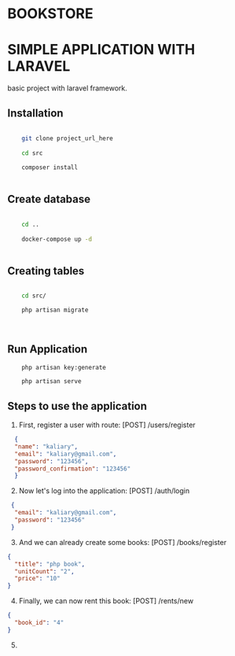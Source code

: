 # BOOKSTORE

# SIMPLE APPLICATION WITH LARAVEL

basic project with laravel framework.

## Installation

```bash
    
    git clone project_url_here
    
    cd src
    
    composer install
    
```

## Create database

```bash

    cd ..
    
    docker-compose up -d
    
```

## Creating tables
```bash

    cd src/

    php artisan migrate
        
    
```
## Run Application
```bash
    php artisan key:generate

    php artisan serve
```


## Steps to use the application

1. First, register a user with route: [POST] /users/register

```json
  {
  "name": "kaliary",
  "email": "kaliary@gmail.com",
  "password": "123456",
  "password_confirmation": "123456"
  } 
``` 

2. Now let's log into the application: [POST] /auth/login

```json
 {
  "email": "kaliary@gmail.com",
  "password": "123456"
 }
```

3. And we can already create some books: [POST] /books/register
```json
{
  "title": "php book",
  "unitCount": "2",
  "price": "10"
}
```

4. Finally, we can now rent this book: [POST] /rents/new

```json
{
  "book_id": "4"
}
```

5. 